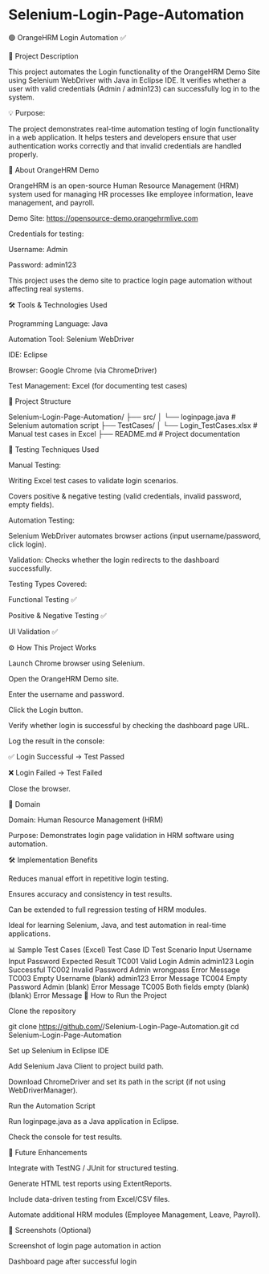 # Selenium-Login-Page-Automation

🟢 OrangeHRM Login Automation ✅

📌 Project Description

This project automates the Login functionality of the OrangeHRM Demo Site using Selenium WebDriver with Java in Eclipse IDE.
It verifies whether a user with valid credentials (Admin / admin123) can successfully log in to the system.

💡 Purpose:

The project demonstrates real-time automation testing of login functionality in a web application. It helps testers and developers ensure that user authentication works correctly and that invalid credentials are handled properly.

🏢 About OrangeHRM Demo

OrangeHRM is an open-source Human Resource Management (HRM) system used for managing HR processes like employee information, leave management, and payroll.

Demo Site: https://opensource-demo.orangehrmlive.com

Credentials for testing:

Username: Admin

Password: admin123

This project uses the demo site to practice login page automation without affecting real systems.

🛠️ Tools & Technologies Used

Programming Language: Java

Automation Tool: Selenium WebDriver

IDE: Eclipse

Browser: Google Chrome (via ChromeDriver)

Test Management: Excel (for documenting test cases)

📂 Project Structure

Selenium-Login-Page-Automation/
├── src/
│   └── loginpage.java         # Selenium automation script
├── TestCases/
│   └── Login_TestCases.xlsx   # Manual test cases in Excel
├── README.md                  # Project documentation

🧪 Testing Techniques Used

Manual Testing:

Writing Excel test cases to validate login scenarios.

Covers positive & negative testing (valid credentials, invalid password, empty fields).

Automation Testing:

Selenium WebDriver automates browser actions (input username/password, click login).

Validation: Checks whether the login redirects to the dashboard successfully.

Testing Types Covered:

Functional Testing ✅

Positive & Negative Testing ✅

UI Validation ✅

⚙️ How This Project Works

Launch Chrome browser using Selenium.

Open the OrangeHRM Demo site.

Enter the username and password.

Click the Login button.

Verify whether login is successful by checking the dashboard page URL.

Log the result in the console:

✅ Login Successful → Test Passed

❌ Login Failed → Test Failed

Close the browser.

🎯 Domain

Domain: Human Resource Management (HRM)

Purpose: Demonstrates login page validation in HRM software using automation.

🛠️ Implementation Benefits

Reduces manual effort in repetitive login testing.

Ensures accuracy and consistency in test results.

Can be extended to full regression testing of HRM modules.

Ideal for learning Selenium, Java, and test automation in real-time applications.

📊 Sample Test Cases (Excel)
Test Case ID	Test Scenario	Input Username	Input Password	Expected Result
TC001	Valid Login	Admin	admin123	Login Successful
TC002	Invalid Password	Admin	wrongpass	Error Message
TC003	Empty Username	(blank)	admin123	Error Message
TC004	Empty Password	Admin	(blank)	Error Message
TC005	Both fields empty	(blank)	(blank)	Error Message
🚀 How to Run the Project

Clone the repository

git clone https://github.com/<your-username>/Selenium-Login-Page-Automation.git
cd Selenium-Login-Page-Automation


Set up Selenium in Eclipse IDE

Add Selenium Java Client to project build path.

Download ChromeDriver and set its path in the script (if not using WebDriverManager).

Run the Automation Script

Run loginpage.java as a Java application in Eclipse.

Check the console for test results.

🔮 Future Enhancements

Integrate with TestNG / JUnit for structured testing.

Generate HTML test reports using ExtentReports.

Include data-driven testing from Excel/CSV files.

Automate additional HRM modules (Employee Management, Leave, Payroll).

📸 Screenshots (Optional)

Screenshot of login page automation in action

Dashboard page after successful login
